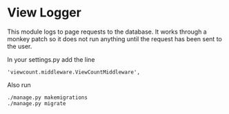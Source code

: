 # View Logger

This module logs to page requests to the database. It works through a
monkey patch so it does not run anything until the request has been
sent to the user.

In your settings.py add the line

    'viewcount.middleware.ViewCountMiddleware',

Also run 

    ./manage.py makemigrations
    ./manage.py migrate
